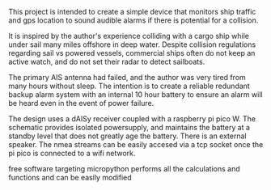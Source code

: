 This project is intended to create a simple device that monitors ship traffic and gps location
to sound audible alarms if there is potential for a collision.

It is inspired by the author's experience colliding with a cargo ship while under sail many
miles offshore in deep water.  Despite collision regulations regarding sail vs powered vessels,
commercial ships often do not keep an active watch, and do not set their radar to detect sailboats.

The primary AIS antenna had failed, and the author was very tired from many hours without sleep.
The intention is to create a reliable redundant backup alarm system with an internal 10 hour battery
to ensure an alarm will be heard even in the event of power failure.

The design uses a dAISy receiver coupled with a raspberry pi pico W.  The schematic provides isolated powersupply,
and maintains the battery at a standby level that does not greatly age the battery.   There is an external
speaker.  The nmea streams can be easily accesed via a tcp socket once the pi pico is connected to a wifi network.

free software targeting micropython performs all the calculations and functions and can be easily modified

